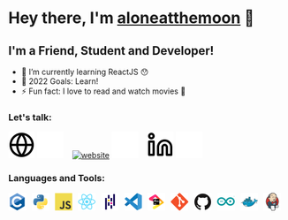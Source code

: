 # Hey there, I'm [aloneatthemoon](#) 👋

## I'm a Friend, Student and Developer!

- 🌱 I’m currently learning ReactJS 😯
- 🎯 2022 Goals: Learn!
- ⚡ Fun fact: I love to read and watch movies 🎥

### Let's talk:

[![website](./img/globe-light.svg)](#gh-light-mode-only)
[![website](./img/globe-dark.svg)](#gh-dark-mode-only)
&nbsp;&nbsp;
[![website](./img/twitter-light.svg)](https://twitter.com#gh-light-mode-only)
[![website](./img/twitter-dark.svg)](https://twitter.com#gh-dark-mode-only)
&nbsp;&nbsp;
[![website](./img/linkedin-light.svg)](https://linkedin.com/in/#gh-light-mode-only)
[![website](./img/linkedin-dark.svg)](https://linkedin.com/in/#gh-dark-mode-only)
&nbsp;&nbsp;

### Languages and Tools:

<img align="left" alt="C" width="32px" src="https://raw.githubusercontent.com/devicons/devicon/2ae2a900d2f041da66e950e4d48052658d850630/icons/c/c-original.svg" style="padding-right:10px;" />
<img align="left" alt="Python" width="32px" src="https://raw.githubusercontent.com/devicons/devicon/2ae2a900d2f041da66e950e4d48052658d850630/icons/python/python-original.svg" style="padding-right:10px;" />
<img align="left" alt="JavaScript" width="32px" src="https://raw.githubusercontent.com/devicons/devicon/2ae2a900d2f041da66e950e4d48052658d850630/icons/javascript/javascript-original.svg" style="padding-right:10px;" />
<img align="left" alt="React" width="32px" src="https://raw.githubusercontent.com/devicons/devicon/2ae2a900d2f041da66e950e4d48052658d850630/icons/react/react-original.svg" style="padding-right:10px;" />
<img align="left" alt="Pandas" width="32px" src="https://raw.githubusercontent.com/devicons/devicon/2ae2a900d2f041da66e950e4d48052658d850630/icons/pandas/pandas-original.svg" style="padding-right:10px;" />
<img align="left" alt="Visual Studio Code" width="32px" src="https://raw.githubusercontent.com/devicons/devicon/2ae2a900d2f041da66e950e4d48052658d850630/icons/vscode/vscode-original.svg" style="padding-right:10px;" />
<img align="left" alt="JetBrains" width="32px" src="https://raw.githubusercontent.com/devicons/devicon/2ae2a900d2f041da66e950e4d48052658d850630/icons/jetbrains/jetbrains-original.svg" style="padding-right:10px;" />
<img align="left" alt="Git" width="32px" src="https://raw.githubusercontent.com/devicons/devicon/2ae2a900d2f041da66e950e4d48052658d850630/icons/git/git-original.svg" style="padding-right:10px;" />
<img align="left" alt="GitHub" width="32px" src="https://raw.githubusercontent.com/devicons/devicon/2ae2a900d2f041da66e950e4d48052658d850630/icons/github/github-original.svg" style="padding-right:10px;" />
<img align="left" alt="Arduino" width="32px" src="https://raw.githubusercontent.com/devicons/devicon/2ae2a900d2f041da66e950e4d48052658d850630/icons/arduino/arduino-original.svg" style="padding-right:10px;" />
<img align="left" alt="Docker" width="32px" src="https://raw.githubusercontent.com/devicons/devicon/2ae2a900d2f041da66e950e4d48052658d850630/icons/docker/docker-original.svg" style="padding-right:10px;" />
<img align="left" alt="Jenkins" width="32px" src="https://raw.githubusercontent.com/devicons/devicon/2ae2a900d2f041da66e950e4d48052658d850630/icons/jenkins/jenkins-original.svg" style="padding-right:10px;" />
